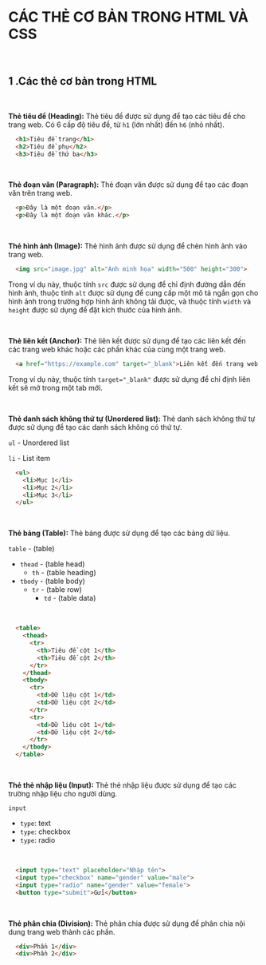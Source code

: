 # **CÁC THẺ CƠ BẢN TRONG HTML VÀ CSS**
<br>

## **1 .Các thẻ cơ bản trong HTML**
<br>

**Thẻ tiêu đề (Heading):** Thẻ tiêu đề được sử dụng để tạo các tiêu đề cho trang web. Có 6 cấp độ tiêu đề, từ `h1` (lớn nhất) đến `h6` (nhỏ nhất).
  ```html
    <h1>Tiêu đề trang</h1>
    <h2>Tiêu đề phụ</h2>
    <h3>Tiêu đề thứ ba</h3>
  ```
<br>  

**Thẻ đoạn văn (Paragraph):** Thẻ đoạn văn được sử dụng để tạo các đoạn văn trên trang web.
```html
  <p>Đây là một đoạn văn.</p>
  <p>Đây là một đoạn văn khác.</p>
```
<br>

**Thẻ hình ảnh (Image):** Thẻ hình ảnh được sử dụng để chèn hình ảnh vào trang web.
```html
  <img src="image.jpg" alt="Ảnh minh họa" width="500" height="300">
```
Trong ví dụ này, thuộc tính `src` được sử dụng để chỉ định đường dẫn đến hình ảnh, thuộc tính `alt` được sử dụng để cung cấp một mô tả ngắn gọn cho hình ảnh trong trường hợp hình ảnh không tải được, và thuộc tính `width` và `height` được sử dụng để đặt kích thước của hình ảnh.

<br>

**Thẻ liên kết (Anchor):** Thẻ liên kết được sử dụng để tạo các liên kết đến các trang web khác hoặc các phần khác của cùng một trang web.

```html
  <a href="https://example.com" target="_blank">Liên kết đến trang web khác</a>
```
Trong ví dụ này, thuộc tính `target="_blank"` được sử dụng để chỉ định liên kết sẽ mở trong một tab mới.

<br>

**Thẻ danh sách không thứ tự (Unordered list):** Thẻ danh sách không thứ tự được sử dụng để tạo các danh sách không có thứ tự.

`ul` - Unordered list

`li` - List item

```html
  <ul>
    <li>Mục 1</li>
    <li>Mục 2</li>
    <li>Mục 3</li>
  </ul>
```
<br>

**Thẻ bảng (Table):** Thẻ bảng được sử dụng để tạo các bảng dữ liệu.

`table` - (table)
- `thead` - (table head)
  - `th` - (table heading)
- `tbody` - (table body)
  - `tr` - (table row)
    - `td` - (table data)

<br>

```html
  <table>
    <thead>
      <tr>
        <th>Tiêu đề cột 1</th>
        <th>Tiêu đề cột 2</th>
      </tr>
    </thead>
    <tbody>
      <tr>
        <td>Dữ liệu cột 1</td>
        <td>Dữ liệu cột 2</td>
      </tr>
      <tr>
        <td>Dữ liệu cột 1</td>
        <td>Dữ liệu cột 2</td>
      </tr>
    </tbody>
  </table>
```
<br>

**Thẻ thẻ nhập liệu (Input):** Thẻ thẻ nhập liệu được sử dụng để tạo các trường nhập liệu cho người dùng.

`input`
- `type`: text
- `type`: checkbox
- `type`: radio

<br>

```html
  <input type="text" placeholder="Nhập tên">
  <input type="checkbox" name="gender" value="male">
  <input type="radio" name="gender" value="female">
  <button type="submit">Gửi</button>
```
<br>

**Thẻ phân chia (Division):** Thẻ phân chia được sử dụng để phân chia nội dung trang web thành các phần.

```html
  <div>Phần 1</div>
  <div>Phần 2</div>
```
